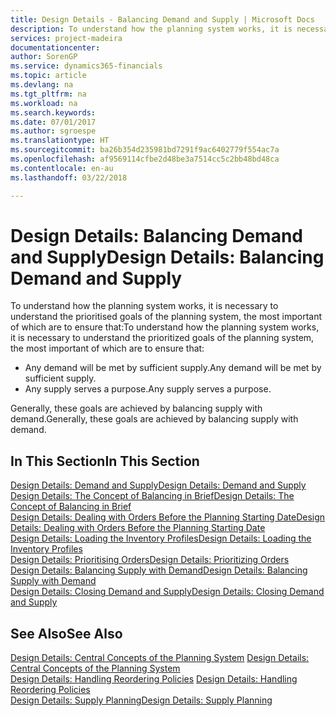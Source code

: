```yaml
---
title: Design Details - Balancing Demand and Supply | Microsoft Docs
description: To understand how the planning system works, it is necessary to understand the prioritised goals of the planning system, the most important of which are to ensure that any demand will be met by sufficient supply and any supply serves a purpose.
services: project-madeira
documentationcenter: 
author: SorenGP
ms.service: dynamics365-financials
ms.topic: article
ms.devlang: na
ms.tgt_pltfrm: na
ms.workload: na
ms.search.keywords: 
ms.date: 07/01/2017
ms.author: sgroespe
ms.translationtype: HT
ms.sourcegitcommit: ba26b354d235981bd7291f9ac6402779f554ac7a
ms.openlocfilehash: af9569114cfbe2d48be3a7514cc5c2bb48bd48ca
ms.contentlocale: en-au
ms.lasthandoff: 03/22/2018

---
```

# <a name="design-details-balancing-demand-and-supply"></a><span data-ttu-id="0c7a2-103">Design Details: Balancing Demand and Supply</span><span class="sxs-lookup"><span data-stu-id="0c7a2-103">Design Details: Balancing Demand and Supply</span></span>
<span data-ttu-id="0c7a2-104">To understand how the planning system works, it is necessary to understand the prioritised goals of the planning system, the most important of which are to ensure that:</span><span class="sxs-lookup"><span data-stu-id="0c7a2-104">To understand how the planning system works, it is necessary to understand the prioritized goals of the planning system, the most important of which are to ensure that:</span></span>  

- <span data-ttu-id="0c7a2-105">Any demand will be met by sufficient supply.</span><span class="sxs-lookup"><span data-stu-id="0c7a2-105">Any demand will be met by sufficient supply.</span></span>  
- <span data-ttu-id="0c7a2-106">Any supply serves a purpose.</span><span class="sxs-lookup"><span data-stu-id="0c7a2-106">Any supply serves a purpose.</span></span>  

 <span data-ttu-id="0c7a2-107">Generally, these goals are achieved by balancing supply with demand.</span><span class="sxs-lookup"><span data-stu-id="0c7a2-107">Generally, these goals are achieved by balancing supply with demand.</span></span>  

## <a name="in-this-section"></a><span data-ttu-id="0c7a2-108">In This Section</span><span class="sxs-lookup"><span data-stu-id="0c7a2-108">In This Section</span></span>  
[<span data-ttu-id="0c7a2-109">Design Details: Demand and Supply</span><span class="sxs-lookup"><span data-stu-id="0c7a2-109">Design Details: Demand and Supply</span></span>](design-details-demand-and-supply.md)  
[<span data-ttu-id="0c7a2-110">Design Details: The Concept of Balancing in Brief</span><span class="sxs-lookup"><span data-stu-id="0c7a2-110">Design Details: The Concept of Balancing in Brief</span></span>](design-details-the-concept-of-balancing-in-brief.md)  
[<span data-ttu-id="0c7a2-111">Design Details: Dealing with Orders Before the Planning Starting Date</span><span class="sxs-lookup"><span data-stu-id="0c7a2-111">Design Details: Dealing with Orders Before the Planning Starting Date</span></span>](design-details-dealing-with-orders-before-the-planning-starting-date.md)  
[<span data-ttu-id="0c7a2-112">Design Details: Loading the Inventory Profiles</span><span class="sxs-lookup"><span data-stu-id="0c7a2-112">Design Details: Loading the Inventory Profiles</span></span>](design-details-loading-the-inventory-profiles.md)  
[<span data-ttu-id="0c7a2-113">Design Details: Prioritising Orders</span><span class="sxs-lookup"><span data-stu-id="0c7a2-113">Design Details: Prioritizing Orders</span></span>](design-details-prioritizing-orders.md)  
[<span data-ttu-id="0c7a2-114">Design Details: Balancing Supply with Demand</span><span class="sxs-lookup"><span data-stu-id="0c7a2-114">Design Details: Balancing Supply with Demand</span></span>](design-details-balancing-supply-with-demand.md)  
[<span data-ttu-id="0c7a2-115">Design Details: Closing Demand and Supply</span><span class="sxs-lookup"><span data-stu-id="0c7a2-115">Design Details: Closing Demand and Supply</span></span>](design-details-closing-demand-and-supply.md)  

## <a name="see-also"></a><span data-ttu-id="0c7a2-116">See Also</span><span class="sxs-lookup"><span data-stu-id="0c7a2-116">See Also</span></span>  
 <span data-ttu-id="0c7a2-117">[Design Details: Central Concepts of the Planning System](design-details-central-concepts-of-the-planning-system.md) </span><span class="sxs-lookup"><span data-stu-id="0c7a2-117">[Design Details: Central Concepts of the Planning System](design-details-central-concepts-of-the-planning-system.md) </span></span>  
 <span data-ttu-id="0c7a2-118">[Design Details: Handling Reordering Policies](design-details-handling-reordering-policies.md) </span><span class="sxs-lookup"><span data-stu-id="0c7a2-118">[Design Details: Handling Reordering Policies](design-details-handling-reordering-policies.md) </span></span>  
 [<span data-ttu-id="0c7a2-119">Design Details: Supply Planning</span><span class="sxs-lookup"><span data-stu-id="0c7a2-119">Design Details: Supply Planning</span></span>](design-details-supply-planning.md)

